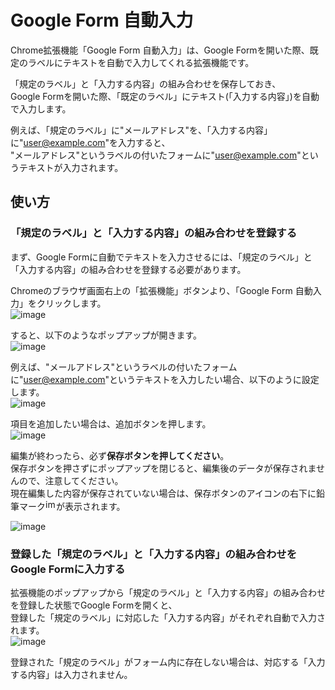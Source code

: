 # Google Form 自動入力
Chrome拡張機能「Google Form 自動入力」は、Google Formを開いた際、既定のラベルにテキストを自動で入力してくれる拡張機能です。

「規定のラベル」と「入力する内容」の組み合わせを保存しておき、  
Google Formを開いた際、「既定のラベル」にテキスト(「入力する内容」)を自動で入力します。

例えば、「規定のラベル」に"メールアドレス"を、「入力する内容」に"user@example.com"を入力すると、  
"メールアドレス"というラベルの付いたフォームに"user@example.com"というテキストが入力されます。

## 使い方
### 「規定のラベル」と「入力する内容」の組み合わせを登録する
まず、Google Formに自動でテキストを入力させるには、「規定のラベル」と「入力する内容」の組み合わせを登録する必要があります。

Chromeのブラウザ画面右上の「拡張機能」ボタンより、「Google Form 自動入力」をクリックします。  
![image](https://github.com/CA01971172/GoogleFormAutoFiller/assets/107534447/fa6592c3-31c2-4fcb-a131-411b535e0b93)

すると、以下のようなポップアップが開きます。  
![image](https://github.com/CA01971172/GoogleFormAutoFiller/assets/107534447/78476d94-01e6-4a56-9726-f015a76eeb39)

例えば、"メールアドレス"というラベルの付いたフォームに"user@example.com"というテキストを入力したい場合、以下のように設定します。  
![image](https://github.com/CA01971172/GoogleFormAutoFiller/assets/107534447/bd979a5f-35c3-47ec-b8a7-62c79e0b9f80)

項目を追加したい場合は、追加ボタンを押します。  
![image](https://github.com/CA01971172/GoogleFormAutoFiller/assets/107534447/370b1dd0-866c-4c42-a593-c7fd8c593ecc)

編集が終わったら、必ず**保存ボタンを押してください**。  
保存ボタンを押さずにポップアップを閉じると、編集後のデータが保存されませんので、注意してください。  
現在編集した内容が保存されていない場合は、保存ボタンのアイコンの右下に鉛筆マーク<img width="17" alt="image" src="https://github.com/CA01971172/GoogleFormAutoFiller/assets/107534447/634b6a09-1686-4d65-8c96-6549bab977b8">が表示されます。
  
![image](https://github.com/CA01971172/GoogleFormAutoFiller/assets/107534447/96b0dfca-fb1f-4a72-a9b7-61d3a6a355a2)

### 登録した「規定のラベル」と「入力する内容」の組み合わせをGoogle Formに入力する
拡張機能のポップアップから「規定のラベル」と「入力する内容」の組み合わせを登録した状態でGoogle Formを開くと、  
登録した「規定のラベル」に対応した「入力する内容」がそれぞれ自動で入力されます。  
![image](https://github.com/CA01971172/GoogleFormAutoFiller/assets/107534447/9eae9767-f3ab-440a-8fab-559d989889f1)

登録された「規定のラベル」がフォーム内に存在しない場合は、対応する「入力する内容」は入力されません。
